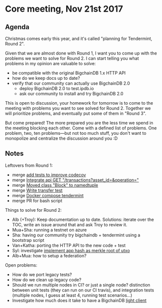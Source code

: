 # Core meeting, Nov 21st 2017

## Agenda
Christmas comes early this year, and it's called "planning for Tendermint, Round 2".

Given that we are almost done with Round 1, I want you to come up with the problems we want to solve for Round 2. I can start telling you what problems in my opinion are valuable to solve:
- be compatible with the original BigchainDB 1.x HTTP API
- how do we keep docs up to date?
- verify that our community can actually use BigchainDB 2.0
  - deploy BigchainDB 2.0 to test.ipdb.io
  - ask our community to install and try BigchainDB 2.0

This is open to discussion, your homework for tomorrow is to come to the meeting with problems you want to see solved for Round 2. Together we will prioritize problems, and eventually put some of them in "Round 3".

But come prepared! The more prepared you are the less time we spend in the meeting blocking each other. Come with a defined list of problems. One problem, two, ten problems—but not too much stuff, you don't want to monopolize and centralize the discussion around you :D


## Notes
Leftovers from Round 1:
- merge [add tests to improve codecov](https://github.com/bigchaindb/bigchaindb/pull/1871)
- merge [Integrate api GET "/transactions?asset_id=&operation="](https://github.com/bigchaindb/bigchaindb/pull/1864)
- merge [Moved class "Block" to namedtuple](https://github.com/bigchaindb/bigchaindb/pull/1862)
- merge [Write transfer test](https://github.com/bigchaindb/bigchaindb/pull/1863)
- merge [Docker compose tendermint](https://github.com/bigchaindb/bigchaindb/pull/1859)
- merge PR for bash script

Things to solve for Round 2:
- Alb (+Troy): Keep documentation up to date. Solutions: iterate over the TOC, write an issue around that and ask Troy to review it.
- Mua+Sha: running a testnet on azure
- Sha: having our community try bigchaindb + tendermint using a bootstrap script
- Van+Katha: porting the HTTP API to the new code + test
- Syl: investigate [implement app hash as merkle root of utxo](https://github.com/bigchaindb/bigchaindb/issues/1865)
- Alb+Mua: how to setup a federation?

Open problems:
- How do we port legacy tests?
- How do we clean up legacy code?
- Should we run multiple nodes in CI? or just a single node? distinction between unit tests (they can run on our CI travis), and integration tests (multiple nodes, I guess at least 4, running test scenarios...)
- Investigate how much does it take to have a BigchainDB [light client](https://blog.cosmos.network/light-clients-in-tendermint-consensus-1237cfbda104)
